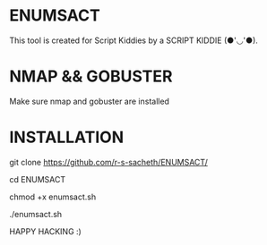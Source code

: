 # ENUMSACT

This tool is created for Script Kiddies by a SCRIPT KIDDIE (●'◡'●).
# NMAP && GOBUSTER
Make sure nmap and gobuster are installed

# INSTALLATION




git clone https://github.com/r-s-sacheth/ENUMSACT/

cd ENUMSACT

chmod +x enumsact.sh

./enumsact.sh

HAPPY HACKING :)
